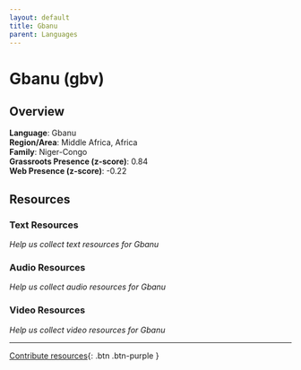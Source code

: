 ```yaml
---
layout: default
title: Gbanu
parent: Languages
---
```


# Gbanu (gbv)

## Overview

**Language**: Gbanu  
**Region/Area**: Middle Africa, Africa  
**Family**: Niger-Congo  
**Grassroots Presence (z-score)**: 0.84  
**Web Presence (z-score)**: -0.22  

## Resources

### Text Resources
*Help us collect text resources for Gbanu*

### Audio Resources
*Help us collect audio resources for Gbanu*

### Video Resources
*Help us collect video resources for Gbanu*

---

[Contribute resources](https://forms.office.com/e/1SfLJx3u1r){: .btn .btn-purple }
